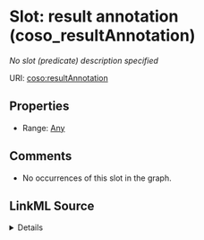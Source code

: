 

# Slot: result annotation (coso_resultAnnotation)


_No slot (predicate) description specified_







URI: [coso:resultAnnotation](http://w3id.org/coso/v1/contaminoso#resultAnnotation)



<!-- no inheritance hierarchy -->








## Properties

* Range: [Any](../classes/Any.md)





## Comments

* No occurrences of this slot in the graph.



## LinkML Source

<details>

```yaml
name: coso_resultAnnotation
description: No slot (predicate) description specified
title: result annotation
comments:
- No occurrences of this slot in the graph.
from_schema: sawgraph-kg
rank: 1000
slot_uri: coso:resultAnnotation
alias: coso_resultAnnotation
range: Any

```
</details>